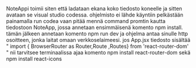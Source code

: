 NoteAppi toimii siten että ladataan ekana koko tiedosto koneelle ja sitten avataan se visual studio codessa.
ohjelmisto ei lähde käyntiin pelkästään painamalla run codea vaan pitää mennä command promtin kautta tiedostoon NoteApp, jossa annetaan ensimmäisenä komento npm install.
tämän jälkeen annetaan komento npm run dev ja ohjelma antaa sinulle http osoitteen, jonka laitat omaan verkkoselaimeesi.
jos App.jsx tiedosto sisältää " import { BrowserRouter as Router,Route ,Routes} from 'react-router-dom' " nii tarvitsee terminaalissa ajaa komento npm install react-router-dom sekä npm install react-icons

